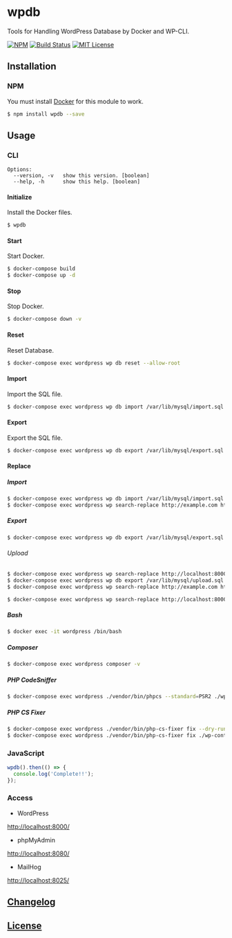 # wpdb

Tools for Handling WordPress Database by Docker and WP-CLI.

[![NPM](https://nodei.co/npm/wpdb.png)](https://nodei.co/npm/wpdb/)
[![Build Status](https://travis-ci.org/isaxxx/wpdb.svg?branch=master)](https://travis-ci.org/isaxxx/wpdb)
[![MIT License](http://img.shields.io/badge/license-MIT-blue.svg?style=flat)](LICENSE)

## Installation

### NPM

You must install [Docker](https://www.docker.com/) for this module to work.

```bash
$ npm install wpdb --save
```

## Usage

### CLI

```
Options:
  --version, -v   show this version. [boolean]
  --help, -h      show this help. [boolean]
```

#### Initialize

Install the Docker files.

```bash
$ wpdb
```

#### Start

Start Docker.

```bash
$ docker-compose build
$ docker-compose up -d
```

#### Stop

Stop Docker.

```bash
$ docker-compose down -v
```

#### Reset

Reset Database.

```bash
$ docker-compose exec wordpress wp db reset --allow-root
```

#### Import

Import the SQL file.

```bash
$ docker-compose exec wordpress wp db import /var/lib/mysql/import.sql --allow-root
```

#### Export

Export the SQL file.

```bash
$ docker-compose exec wordpress wp db export /var/lib/mysql/export.sql --allow-root
```

#### Replace

##### Import

```bash
$ docker-compose exec wordpress wp db import /var/lib/mysql/import.sql --allow-root
$ docker-compose exec wordpress wp search-replace http://example.com http://localhost:8000 --allow-root
```

##### Export

```bash
$ docker-compose exec wordpress wp db export /var/lib/mysql/export.sql --allow-root
```

###### Upload

```bash
$ docker-compose exec wordpress wp search-replace http://localhost:8000 http://example.com --allow-root
$ docker-compose exec wordpress wp db export /var/lib/mysql/upload.sql --allow-root
$ docker-compose exec wordpress wp search-replace http://example.com http://localhost:8000 --allow-root
```

```bash
$ docker-compose exec wordpress wp search-replace http://localhost:8000 http://example.com --export=/var/lib/mysql/upload.sql --allow-root
```

##### Bash

```bash
$ docker exec -it wordpress /bin/bash
```

##### Composer

```bash
$ docker-compose exec wordpress composer -v
```

##### PHP CodeSniffer

```bash
$ docker-compose exec wordpress ./vendor/bin/phpcs --standard=PSR2 ./wp-content/themes/my-theme/
```

##### PHP CS Fixer

```bash
$ docker-compose exec wordpress ./vendor/bin/php-cs-fixer fix --dry-run --diff --diff-format udiff ./wp-content/themes/my-theme/
$ docker-compose exec wordpress ./vendor/bin/php-cs-fixer fix ./wp-content/themes/my-theme/
```

### JavaScript

```js
wpdb().then(() => {
  console.log('Complete!!');
});
```

### Access

* WordPress

[http://localhost:8000/](http://localhost:8000/)

* phpMyAdmin

[http://localhost:8080/](http://localhost:8080/)

* MailHog

[http://localhost:8025/](http://localhost:8025/)

## [Changelog](CHANGELOG.md)

## [License](LICENSE)
